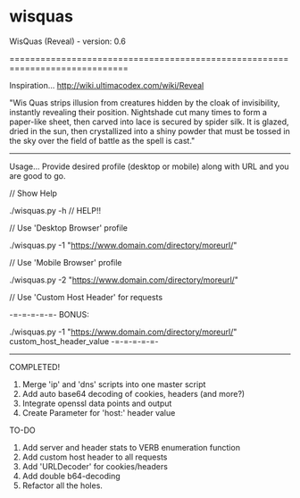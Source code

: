 # wisquas
WisQuas (Reveal) - version: 0.6

=============================================================================

Inspiration...
http://wiki.ultimacodex.com/wiki/Reveal

"Wis Quas strips illusion from creatures hidden by the cloak of invisibility, instantly revealing their position. Nightshade cut many times to form a paper-like sheet, then carved into lace is secured by spider silk. It is glazed, dried in the sun, then crystallized into a shiny powder that must be tossed in the sky over the field of battle as the spell is cast."

---

Usage... Provide desired profile (desktop or mobile) along with URL and you are good to go.

// Show Help

./wisquas.py -h // HELP!!

// Use 'Desktop Browser' profile

./wisquas.py -1 "https://www.domain.com/directory/moreurl/"

// Use 'Mobile Browser' profile

./wisquas.py -2 "https://www.domain.com/directory/moreurl/"

// Use 'Custom Host Header' for requests

-=-=-=-=-=-
BONUS:

./wisquas.py -1 "https://www.domain.com/directory/moreurl/" custom_host_header_value
-=-=-=-=-=-

---

COMPLETED!
1. Merge 'ip' and 'dns' scripts into one master script
2. Add auto base64 decoding of cookies, headers (and more?)
3. Integrate openssl data points and output
4. Create Parameter for 'host:' header value

TO-DO
1. Add server and header stats to VERB enumeration function
2. Add custom host header to all requests
3. Add 'URLDecoder' for cookies/headers
4. Add double b64-decoding
5. Refactor all the holes.

